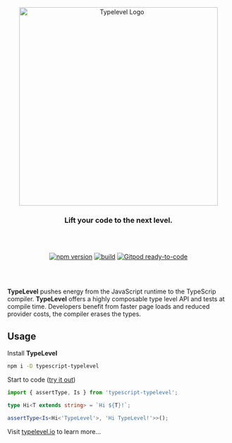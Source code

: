 <div id="typelevel-logo" align="center">
  <a href="https://github.com/danieldietrich/typelevel">
    <img alt="Typelevel Logo" width="450" src="https://user-images.githubusercontent.com/743833/196013156-9158e0d0-93eb-4615-a29c-dec51513a37b.png">
  </a>
  <h3>
    Lift your code to the next level.
  </h3>
</div>

<br/>
<br/>

<div id="badges" align="center">

[![npm version](https://img.shields.io/npm/v/typescript-typelevel?logo=npm&style=flat-square)](https://www.npmjs.com/package/typescript-typelevel/)
[![build](https://img.shields.io/github/workflow/status/danieldietrich/typelevel/Test/main?logo=github&style=flat-square)](https://github.com/danieldietrich/typelevel/actions/workflows/test.yml)
[![Gitpod ready-to-code](https://img.shields.io/badge/Gitpod-ready--to--code-blue?logo=gitpod&style=flat-square)](https://gitpod.io/#https://github.com/danieldietrich/typelevel)

</div>

<br/>
<br/>

**TypeLevel** pushes energy from the JavaScript runtime to the TypeScrip compiler. **TypeLevel** offers a highly composable type level API and tests at compile time. Developers benefit from faster page loads and reduced provider costs, the compiler erases the types.

## Usage

Install **TypeLevel**

```sh
npm i -D typescript-typelevel
```

Start to code ([try it out](https://shorturl.at/ioqv0))

```ts
import { assertType, Is } from 'typescript-typelevel';

type Hi<T extends string> = `Hi ${T}!`;

assertType<Is<Hi<'TypeLevel'>, 'Hi TypeLevel!'>>();
```

Visit [typelevel.io](https://typelevel.io) to learn more...
